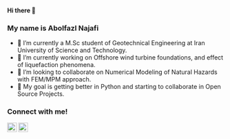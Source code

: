 #### Hi there 👋 
### My name is Abolfazl Najafi

- 🌱 I’m currently a M.Sc student of Geotechnical Engineering at Iran University of Science and Technology.
- 🔭 I’m currently working on Offshore wind turbine foundations, and effect of liquefaction phenomena.
- 👯 I’m looking to collaborate on Numerical Modeling of Natural Hazards with FEM/MPM approach.
- 🎒 My goal is getting better in Python and starting to collaborate in Open Source Projects.

### Connect with me!

[<img alight="left" alt="Abolfazl Najafi | Twitter" width="22px" src="https://cdn.jsdelivr.net/npm/simple-icons@3.0.1/icons/twitter.svg"/>](https://twitter.com/najafilog)
[<img alight="left" alt="Abolfazl Najafi | Linkedin" width="22px" src="https://cdn.jsdelivr.net/npm/simple-icons@3.0.1/icons/linkedin.svg"/>](https://www.linkedin.com/in/abolfazlnajafi/)
